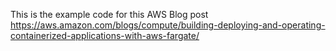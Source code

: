 This is the example code for this AWS Blog post https://aws.amazon.com/blogs/compute/building-deploying-and-operating-containerized-applications-with-aws-fargate/


